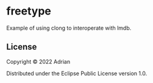 # freetype

Example of using clong to interoperate with lmdb.

## License

Copyright © 2022 Adrian

Distributed under the Eclipse Public License version 1.0.
